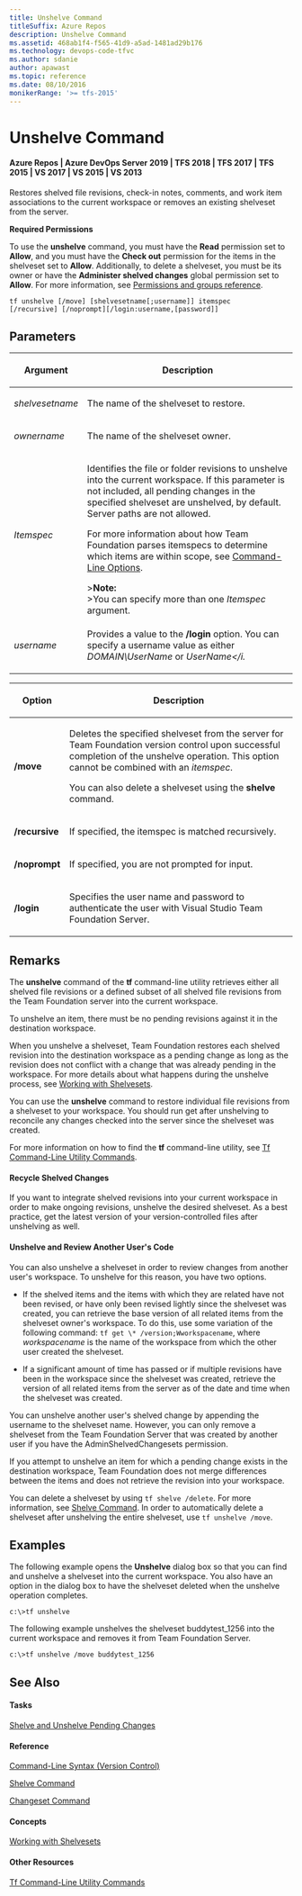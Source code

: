 ```yaml
---
title: Unshelve Command
titleSuffix: Azure Repos
description: Unshelve Command
ms.assetid: 468ab1f4-f565-41d9-a5ad-1481ad29b176
ms.technology: devops-code-tfvc
ms.author: sdanie
author: apawast
ms.topic: reference
ms.date: 08/10/2016
monikerRange: '>= tfs-2015'
---
```



# Unshelve Command

#### Azure Repos | Azure DevOps Server 2019 | TFS 2018 | TFS 2017 | TFS 2015 | VS 2017 | VS 2015 | VS 2013

Restores shelved file revisions, check-in notes, comments, and work item associations to the current workspace or removes an existing shelveset from the server.

**Required Permissions**

To use the **unshelve** command, you must have the **Read** permission set to **Allow**, and you must have the **Check out** permission for the items in the shelveset set to **Allow**. Additionally, to delete a shelveset, you must be its owner or have the **Administer shelved changes** global permission set to **Allow**. For more information, see [Permissions and groups reference](../../organizations/security/permissions.md).

```
tf unshelve [/move] [shelvesetname[;username]] itemspec 
[/recursive] [/noprompt][/login:username,[password]]
```

## Parameters<table>
<thead>
<tr>
<th><p>Argument</p></th>
<th><p>Description</p></th>
</tr>
</thead>
<tbody>
<tr>
<td><p><i>shelvesetname</i></p></td>
<td><p>The name of the shelveset to restore.</p></td>
</tr>
<tr>
<td><p><i>ownername</i></p></td>
<td><p>The name of the shelveset owner.</p></td>
</tr>
<tr>
<td><p><i>Itemspec</i></p></td>
<td><p>Identifies the file or folder revisions to unshelve into the current workspace. If this parameter is not included, all pending changes in the specified shelveset are unshelved, by default. Server paths are not allowed.</p>
<p>For more information about how Team Foundation parses itemspecs to determine which items are within scope, see <a href="https://msdn.microsoft.com/library/4y2ash30">Command-Line Options</a>.</p>
&gt;<strong>Note:</strong><br/>&gt;You can specify more than one <em>Itemspec</em> argument.
</td>
</tr>
<tr>
<td><p><i>username</i></p></td>
<td><p>Provides a value to the <strong>/login</strong> option. You can specify a username value as either <i>DOMAIN\UserName</i> or <i>UserName&lt;/i.</p></td>
</tr>
</tbody>
</table>

<table>
<thead>
<tr>
<th><p>Option</p></th>
<th><p>Description</p></th>
</tr>
</thead>
<tbody>
<tr>
<td><p><strong>/move</strong></p></td>
<td><p>Deletes the specified shelveset from the server for Team Foundation version control upon successful completion of the unshelve operation. This option cannot be combined with an <i>itemspec</i>.</p>
<p>You can also delete a shelveset using the <strong>shelve</strong> command.</p></td>
</tr>
<tr>
<td><p><strong>/recursive</strong></p></td>
<td><p>If specified, the itemspec is matched recursively.</p></td>
</tr>
<tr>
<td><p><strong>/noprompt</strong></p></td>
<td><p>If specified, you are not prompted for input.</p></td>
</tr>
<tr>
<td><p><strong>/login</strong></p></td>
<td><p>Specifies the user name and password to authenticate the user with Visual Studio Team Foundation Server.</p></td>
</tr>
</tbody>
</table>

## Remarks
The **unshelve** command of the **tf** command-line utility retrieves either all shelved file revisions or a defined subset of all shelved file revisions from the Team Foundation server into the current workspace.

To unshelve an item, there must be no pending revisions against it in the destination workspace.

When you unshelve a shelveset, Team Foundation restores each shelved revision into the destination workspace as a pending change as long as the revision does not conflict with a change that was already pending in the workspace. For more details about what happens during the unshelve process, see [Working with Shelvesets](suspend-your-work-manage-your-shelvesets.md).

You can use the **unshelve** command to restore individual file revisions from a shelveset to your workspace. You should run get after unshelving to reconcile any changes checked into the server since the shelveset was created.

For more information on how to find the **tf** command-line utility, see [Tf Command-Line Utility Commands](https://msdn.microsoft.com/library/z51z7zy0).

#### Recycle Shelved Changes

If you want to integrate shelved revisions into your current workspace in order to make ongoing revisions, unshelve the desired shelveset. As a best practice, get the latest version of your version-controlled files after unshelving as well.

#### Unshelve and Review Another User's Code

You can also unshelve a shelveset in order to review changes from another user's workspace. To unshelve for this reason, you have two options.

-   If the shelved items and the items with which they are related have not been revised, or have only been revised lightly since the shelveset was created, you can retrieve the base version of all related items from the shelveset owner's workspace. To do this, use some variation of the following command: `tf get \* /version;Wworkspacename`, where *workspacename* is the name of the workspace from which the other user created the shelveset.

-   If a significant amount of time has passed or if multiple revisions have been in the workspace since the shelveset was created, retrieve the version of all related items from the server as of the date and time when the shelveset was created.

You can unshelve another user's shelved change by appending the username to the shelveset name. However, you can only remove a shelveset from the Team Foundation Server that was created by another user if you have the AdminShelvedChangesets permission.

If you attempt to unshelve an item for which a pending change exists in the destination workspace, Team Foundation does not merge differences between the items and does not retrieve the revision into your workspace.

You can delete a shelveset by using `tf shelve /delete`. For more information, see [Shelve Command](shelve-command.md). In order to automatically delete a shelveset after unshelving the entire shelveset, use `tf unshelve /move`.

## Examples
The following example opens the **Unshelve** dialog box so that you can find and unshelve a shelveset into the current workspace. You also have an option in the dialog box to have the shelveset deleted when the unshelve operation completes.

```
c:\>tf unshelve
```

The following example unshelves the shelveset buddytest\_1256 into the current workspace and removes it from Team Foundation Server.

```
c:\>tf unshelve /move buddytest_1256
```

## See Also

#### Tasks

[Shelve and Unshelve Pending Changes](https://msdn.microsoft.com/library/ms181404)

#### Reference

[Command-Line Syntax (Version Control)](https://msdn.microsoft.com/library/56f7w6be)

[Shelve Command](shelve-command.md)

[Changeset Command](changeset-command.md)

#### Concepts

[Working with Shelvesets](suspend-your-work-manage-your-shelvesets.md)

#### Other Resources

[Tf Command-Line Utility Commands](https://msdn.microsoft.com/library/z51z7zy0)
